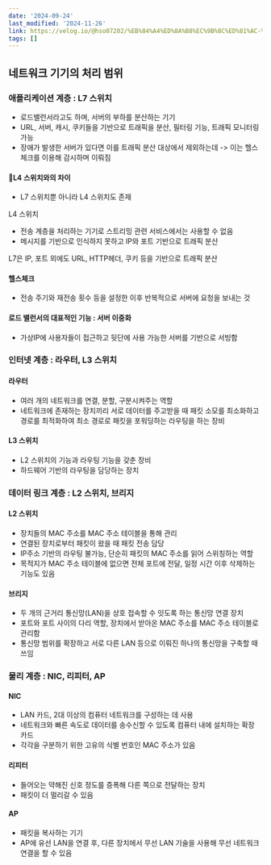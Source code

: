 ```yaml
---
date: '2024-09-24'
last_modified: '2024-11-26'
link: https://velog.io/@hso07202/%EB%84%A4%ED%8A%B8%EC%9B%8C%ED%81%AC-%EB%84%A4%ED%8A%B8%EC%9B%8C%ED%81%AC-%EA%B8%B0%EA%B8%B0
tags: []
---
```


## 네트워크 기기의 처리 범위

### 애플리케이션 계층 : L7 스위치

  * 로드밸런서라고도 하며, 서버의 부하를 분산하는 기기
  * URL, 서버, 캐시, 쿠키들을 기반으로 트래픽을 분산, 필터링 기능, 트래픽 모니터링 가능
  * 장애가 발생한 서버가 있다면 이를 트래픽 분산 대상에서 제외하는데 -> 이는 헬스 체크를 이용해 감시하며 이뤄짐



#### 📕L4 스위치와의 차이

  * L7 스위치뿐 아니라 L4 스위치도 존재



L4 스위치

  * 전송 계층을 처리하는 기기로 스트리밍 관련 서비스에서는 사용할 수 없음
  * 메시지를 기반으로 인식하지 못하고 IP와 포트 기반으로 트래픽 분산



L7은 IP, 포트 외에도 URL, HTTP헤더, 쿠키 등을 기반으로 트래픽 분산

#### 헬스체크

  * 전송 주기와 재전송 횟수 등을 설정한 이후 반복적으로 서버에 요청을 보내는 것



#### 로드 밸런서의 대표적인 기능 : 서버 이중화

  * 가상IP에 사용자들이 접근하고 뒷단에 사용 가능한 서버를 기반으로 서빙함



### 인터넷 계층 : 라우터, L3 스위치

#### 라우터

  * 여러 개의 네트워크를 연결, 분할, 구분시켜주는 역할
  * 네트워크에 존재하는 장치끼리 서로 데이터를 주고받을 때 패킷 소모를 최소화하고 경로를 최적화하여 최소 경로로 패킷을 포워딩하는 라우팅을 하는 장비



#### L3 스위치

  * L2 스위치의 기능과 라우팅 기능을 갖춘 장비
  * 하드웨어 기반의 라우팅을 담당하는 장치



### 데이터 링크 계층 : L2 스위치, 브리지

#### L2 스위치

  * 장치들의 MAC 주소를 MAC 주소 테이블을 통해 관리
  * 연결된 장치로부터 패킷이 왔을 때 패킷 전송 담당
  * IP주소 기반의 라우팅 불가능, 단순히 패킷의 MAC 주소를 읽어 스위칭하는 역할
  * 목적지가 MAC 주소 테이블에 없으면 전체 포트에 전달, 일정 시간 이후 삭제하는 기능도 있음



#### 브리지

  * 두 개의 근거리 통신망(LAN)을 상호 접속할 수 잇도록 하는 통신망 연결 장치
  * 포트와 포트 사이의 다리 역할, 장치에서 받아온 MAC 주소를 MAC 주소 테이블로 관리함
  * 통신망 범위를 확장하고 서로 다른 LAN 등으로 이뤄진 하나의 통신망을 구축할 때 쓰임



### 물리 계층 : NIC, 리피터, AP

#### NIC

  * LAN 카드, 2대 이상의 컴퓨터 네트워크를 구성하는 데 사용
  * 네트워크와 빠른 속도로 데이터를 송수신할 수 있도록 컴퓨터 내에 설치하는 확장 카드
  * 각각을 구분하기 위한 고유의 식별 번호인 MAC 주소가 있음



#### 리피터

  * 들어오는 약해진 신호 정도를 증폭해 다른 쪽으로 전달하는 장치
  * 패킷이 더 멀리갈 수 있음



#### AP

  * 패킷을 복사하는 기기
  * AP에 유선 LAN을 연결 후, 다른 장치에서 무선 LAN 기술을 사용해 무선 네트워크 연결을 할 수 있음